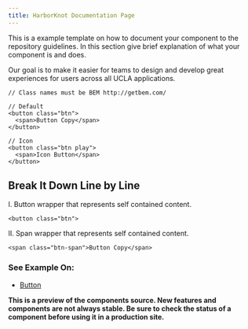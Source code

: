 ```yaml
---
title: HarborKnot Documentation Page 
---
```


This is a example template on how to document your component to the repository guidelines. In this section give brief explanation of what your component is and does. 

Our goal is to make it easier for teams to design and develop great experiences for users across all UCLA applications.


```
// Class names must be BEM http://getbem.com/

// Default 
<button class="btn">
  <span>Button Copy</span>
</button>

// Icon
<button class="btn play">
  <span>Icon Button</span>
</button>

```

## Break It Down Line by Line

I. 	Button wrapper that represents self contained content.
```
<button class="btn">
```

II. 	Span wrapper that represents self contained content.
```
<span class="btn-span">Button Copy</span>
```

### See Example On:

*	[Button](/components/detail/button)

**This is a preview of the components source. New features and components are not always stable. Be sure to check the status of a component before using it in a production site.**